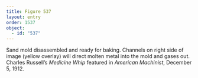```yaml
---
title: Figure 537
layout: entry
order: 1537
object:
  - id: "537"
---
```


Sand mold disassembled and ready for baking. Channels on right side of image (yellow overlay) will direct molten metal into the mold and gases out. Charles Russell’s *Medicine Whip* featured in *American Machinist*, December 5, 1912.
